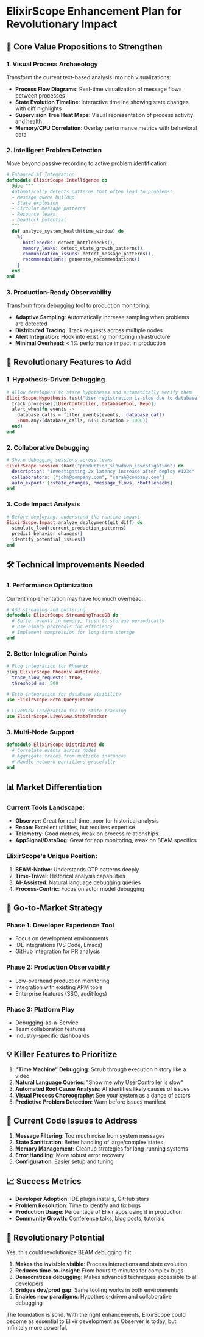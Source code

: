 # ElixirScope Enhancement Plan for Revolutionary Impact

## 🎯 Core Value Propositions to Strengthen

### 1. **Visual Process Archaeology**
Transform the current text-based analysis into rich visualizations:

- **Process Flow Diagrams**: Real-time visualization of message flows between processes
- **State Evolution Timeline**: Interactive timeline showing state changes with diff highlights
- **Supervision Tree Heat Maps**: Visual representation of process activity and health
- **Memory/CPU Correlation**: Overlay performance metrics with behavioral data

### 2. **Intelligent Problem Detection**
Move beyond passive recording to active problem identification:

```elixir
# Enhanced AI Integration
defmodule ElixirScope.Intelligence do
  @doc """
  Automatically detects patterns that often lead to problems:
  - Message queue buildup
  - State explosion
  - Circular message patterns
  - Resource leaks
  - Deadlock potential
  """
  def analyze_system_health(time_window) do
    %{
      bottlenecks: detect_bottlenecks(),
      memory_leaks: detect_state_growth_patterns(),
      communication_issues: detect_message_patterns(),
      recommendations: generate_recommendations()
    }
  end
end
```

### 3. **Production-Ready Observability**
Transform from debugging tool to production monitoring:

- **Adaptive Sampling**: Automatically increase sampling when problems are detected
- **Distributed Tracing**: Track requests across multiple nodes
- **Alert Integration**: Hook into existing monitoring infrastructure
- **Minimal Overhead**: < 1% performance impact in production

## 🚀 Revolutionary Features to Add

### 1. **Hypothesis-Driven Debugging**
```elixir
# Allow developers to state hypotheses and automatically verify them
ElixirScope.Hypothesis.test("User registration is slow due to database contention") do
  track_processes([UserController, DatabasePool, Repo])
  alert_when(fn events -> 
    database_calls = filter_events(events, :database_call)
    Enum.any?(database_calls, &(&1.duration > 1000))
  end)
end
```

### 2. **Collaborative Debugging**
```elixir
# Share debugging sessions across teams
ElixirScope.Session.share("production_slowdown_investigation") do
  description: "Investigating 2x latency increase after deploy #1234"
  collaborators: ["john@company.com", "sarah@company.com"]
  auto_export: [:state_changes, :message_flows, :bottlenecks]
end
```

### 3. **Code Impact Analysis**
```elixir
# Before deploying, understand the runtime impact
ElixirScope.Impact.analyze_deployment(git_diff) do
  simulate_load(current_production_patterns)
  predict_behavior_changes()
  identify_potential_issues()
end
```

## 🛠 Technical Improvements Needed

### 1. **Performance Optimization**
Current implementation may have too much overhead:

```elixir
# Add streaming and buffering
defmodule ElixirScope.StreamingTraceDB do
  # Buffer events in memory, flush to storage periodically
  # Use binary protocols for efficiency
  # Implement compression for long-term storage
end
```

### 2. **Better Integration Points**
```elixir
# Plug integration for Phoenix
plug ElixirScope.Phoenix.AutoTrace, 
  trace_slow_requests: true,
  threshold_ms: 500

# Ecto integration for database visibility
use ElixirScope.Ecto.QueryTracer

# LiveView integration for UI state tracking
use ElixirScope.LiveView.StateTracker
```

### 3. **Multi-Node Support**
```elixir
defmodule ElixirScope.Distributed do
  # Correlate events across nodes
  # Aggregate traces from multiple instances
  # Handle network partitions gracefully
end
```

## 📊 Market Differentiation

### Current Tools Landscape:
- **Observer**: Great for real-time, poor for historical analysis
- **Recon**: Excellent utilities, but requires expertise
- **Telemetry**: Good metrics, weak on process relationships
- **AppSignal/DataDog**: Great for app monitoring, weak on BEAM specifics

### ElixirScope's Unique Position:
1. **BEAM-Native**: Understands OTP patterns deeply
2. **Time-Travel**: Historical analysis capabilities
3. **AI-Assisted**: Natural language debugging queries
4. **Process-Centric**: Focus on actor model debugging

## 🎯 Go-to-Market Strategy

### Phase 1: Developer Experience Tool
- Focus on development environments
- IDE integrations (VS Code, Emacs)
- GitHub integration for PR analysis

### Phase 2: Production Observability
- Low-overhead production monitoring
- Integration with existing APM tools
- Enterprise features (SSO, audit logs)

### Phase 3: Platform Play
- Debugging-as-a-Service
- Team collaboration features
- Industry-specific dashboards

## 💡 Killer Features to Prioritize

1. **"Time Machine" Debugging**: Scrub through execution history like a video
2. **Natural Language Queries**: "Show me why UserController is slow"
3. **Automated Root Cause Analysis**: AI identifies likely causes of issues
4. **Visual Process Choreography**: See your system as a dance of actors
5. **Predictive Problem Detection**: Warn before issues manifest

## 🚧 Current Code Issues to Address

1. **Message Filtering**: Too much noise from system messages
2. **State Sanitization**: Better handling of large/complex states
3. **Memory Management**: Cleanup strategies for long-running systems
4. **Error Handling**: More robust error recovery
5. **Configuration**: Easier setup and tuning

## 📈 Success Metrics

- **Developer Adoption**: IDE plugin installs, GitHub stars
- **Problem Resolution**: Time to identify and fix bugs
- **Production Usage**: Percentage of Elixir apps using it in production
- **Community Growth**: Conference talks, blog posts, tutorials

## 🎉 Revolutionary Potential

Yes, this could revolutionize BEAM debugging if it:

1. **Makes the invisible visible**: Process interactions and state evolution
2. **Reduces time-to-insight**: From hours to minutes for complex bugs
3. **Democratizes debugging**: Makes advanced techniques accessible to all developers
4. **Bridges dev/prod gap**: Same tooling works in both environments
5. **Enables new paradigms**: Hypothesis-driven and collaborative debugging

The foundation is solid. With the right enhancements, ElixirScope could become as essential to Elixir development as Observer is today, but infinitely more powerful.
